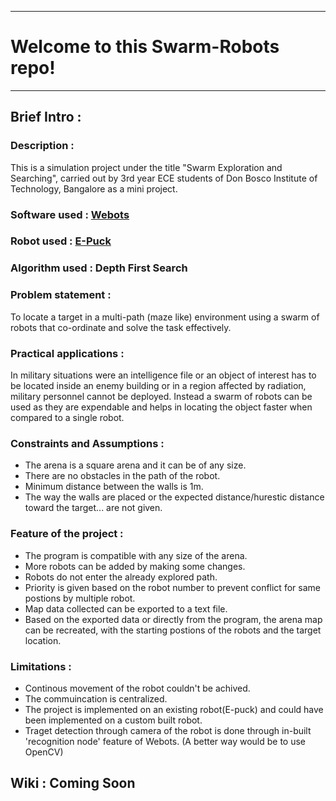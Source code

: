 ***
# Welcome to this Swarm-Robots repo!
***
## Brief Intro :

### Description : 
This is a simulation project under the title "Swarm Exploration and Searching", carried out by 3rd year ECE students of Don Bosco Institute of Technology, Bangalore as a mini project.

### Software used : [Webots](https://cyberbotics.com/#cyberbotics)

### Robot used : [E-Puck](https://cyberbotics.com/doc/guide/epuck)

### Algorithm used : Depth First Search

### Problem statement : 
To locate a target in a multi-path (maze like) environment using a swarm of robots that co-ordinate and solve the task effectively.

### Practical applications :
  In military situations were an intelligence file or an object of interest has to be located inside an enemy building or in a region affected by radiation, military personnel cannot be deployed. Instead a swarm of robots can be used as they are expendable and helps in locating the object faster when compared to a single robot.

### Constraints and Assumptions : 
  - The arena is a square arena and it can be of any size.  
  - There are no obstacles in the path of the robot.  
  - Minimum distance between the walls is 1m.  
  - The way the walls are placed or the expected distance/hurestic distance toward the target... are not given.

### Feature of the project :
  - The program is compatible with any size of the arena.
  - More robots can be added by making some changes.
  - Robots do not enter the already explored path.
  - Priority is given based on the robot number to prevent conflict for same postions by multiple robot.
  - Map data collected can be exported to a text file.
  - Based on the exported data or directly from the program, the arena map can be recreated, with the starting postions of the robots and the target location.

### Limitations :
  - Continous movement of the robot couldn't be achived.
  - The commuincation is centralized.
  - The project is implemented on an existing robot(E-puck) and could have been implemented on a custom built robot.
  - Traget detection through camera of the robot is done through in-built 'recognition node' feature of Webots. (A better way would be to use OpenCV)

## Wiki : Coming Soon
